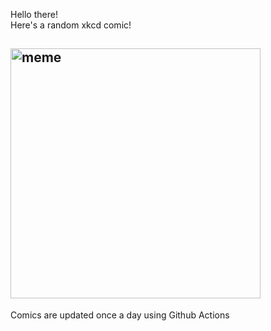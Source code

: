Hello there! <br>Here's a random xkcd comic!<br>
## <img src="https://imgs.xkcd.com/comics/urn.png" alt="meme" width="400"/><br>
Comics are updated once a day using Github Actions